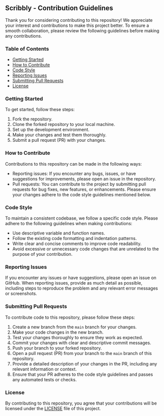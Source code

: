 ## Scribbly - Contribution Guidelines
Thank you for considering contributing to this repository! We appreciate your interest and contributions to make this project better. To ensure a smooth collaboration, please review the following guidelines before making any contributions.

### Table of Contents

-   [Getting Started]([https://github.com/subhamBharadwaz/scribbly](https://github.com/subhamBharadwaz/scribbly/blob/main/CONTRIBUTING.md)/#getting-started)
-   [How to Contribute]([https://github.com/subhamBharadwaz/scribbly](https://github.com/subhamBharadwaz/scribbly/blob/main/CONTRIBUTING.md)/#how-to-contribute)
-   [Code Style]([https://github.com/subhamBharadwaz/scribbly](https://github.com/subhamBharadwaz/scribbly/blob/main/CONTRIBUTING.md)/#code-style)
-   [Reporting Issues]([https://github.com/subhamBharadwaz/scribbly](https://github.com/subhamBharadwaz/scribbly/blob/main/CONTRIBUTING.md)/#reporting-issues)
-   [Submitting Pull Requests]([https://github.com/subhamBharadwaz/scribbly](https://github.com/subhamBharadwaz/scribbly/blob/main/CONTRIBUTING.md)/#submitting-pull-requests)
-   [License]([https://github.com/subhamBharadwaz/scribbly](https://github.com/subhamBharadwaz/scribbly/blob/main/CONTRIBUTING.md)/#license)

### Getting Started

To get started, follow these steps:

1.  Fork the repository.
2.  Clone the forked repository to your local machine.
3.  Set up the development environment.
4.  Make your changes and test them thoroughly.
5.  Submit a pull request (PR) with your changes.

### How to Contribute

Contributions to this repository can be made in the following ways:

-   Reporting issues: If you encounter any bugs, issues, or have suggestions for improvements, please open an issue in the repository.
-   Pull requests: You can contribute to the project by submitting pull requests for bug fixes, new features, or enhancements. Please ensure your changes adhere to the code style guidelines mentioned below.

### Code Style

To maintain a consistent codebase, we follow a specific code style. Please adhere to the following guidelines when making contributions:

-   Use descriptive variable and function names.
-   Follow the existing code formatting and indentation patterns.
-   Write clear and concise comments to improve code readability.
-   Avoid excessive or unnecessary code changes that are unrelated to the purpose of your contribution.

### Reporting Issues

If you encounter any issues or have suggestions, please open an issue on GitHub. When reporting issues, provide as much detail as possible, including steps to reproduce the problem and any relevant error messages or screenshots.

### Submitting Pull Requests

To contribute code to this repository, please follow these steps:

1.  Create a new branch from the `main` branch for your changes.
2.  Make your code changes in the new branch.
3.  Test your changes thoroughly to ensure they work as expected.
4.  Commit your changes with clear and descriptive commit messages.
5.  Push your branch to your forked repository.
6.  Open a pull request (PR) from your branch to the `main` branch of this repository.
7.  Provide a detailed description of your changes in the PR, including any relevant information or context.
8.  Ensure that your PR adheres to the code style guidelines and passes any automated tests or checks.

### License

By contributing to this repository, you agree that your contributions will be licensed under the [LICENSE](https://github.com/subhamBharadwaz/scribbly/blob/main/LICENSE.md) file of this project.
